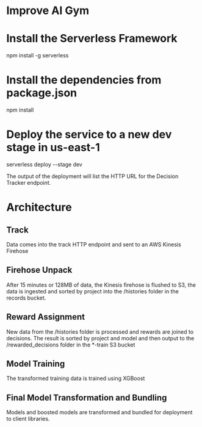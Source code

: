 # Improve AI Gym

# Install the Serverless Framework
npm install -g serverless

# Install the dependencies from package.json
npm install

# Deploy the service to a new dev stage in us-east-1
serverless deploy --stage dev

The output of the deployment will list the HTTP URL for the Decision Tracker endpoint.

# Architecture

## Track

Data comes into the track HTTP endpoint and sent to an AWS Kinesis Firehose

## Firehose Unpack

After 15 minutes or 128MB of data, the Kinesis firehose is flushed to S3, the data is ingested and sorted by project into the /histories folder in the records bucket.

## Reward Assignment

New data from the /histories folder is processed and rewards are joined to decisions.  The result is sorted by project and model and then output to the /rewarded_decisions folder in the \*-train S3 bucket

## Model Training

The transformed training data is trained using XGBoost

## Final Model Transformation and Bundling

Models and boosted models are transformed and bundled for deployment to client libraries.
